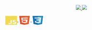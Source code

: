<div align = "center">
  <a href = "https://github.com/LuanHMA">
  <img height ="180em" src ="https://github-readme-stats.vercel.app/api?username=LuanHMA&show_icons=true&theme=dracula&include_all_commits=true&count_private=true"/>
  <img height ="180em" src ="https://github-readme-stats.vercel.app/api/top-langs/?username=LuanHMA&layout=compact&langs_count=7&theme=dracula"/>

</div>

<div style ="display: inline_block"> <br>
<img align = "center" alt = "Luan-Js" height = "30" width = "40" src = "https://raw.githubusercontent.com/devicons/devicon/master/icons/javascript/javascript-plain.svg">
<img align = "center" alt = "Luan-HTML" height = "30" width = "40" src = "https://raw.githubusercontent.com/devicons/devicon/master/icons/html5/html5-original.svg">
<img align = "center" alt = "Luan-CSS" height = "30" width = "40" src = "https://raw.githubusercontent.com/devicons/devicon/master/icons/css3/css3-original.svg">
</div>
